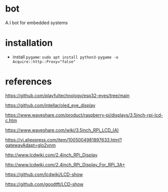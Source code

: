 # bot
A.I bot for embedded systems

# installation
- install `pygame`: `sudo apt install python3-pygame -o Acquire::http::Proxy="false"`
# references

https://github.com/playfultechnology/esp32-eyes/tree/main

https://github.com/intellar/oled_eye_display

https://www.waveshare.com/product/raspberry-pi/displays/3.5inch-rpi-lcd-c.htm

https://www.waveshare.com/wiki/3.5inch_RPi_LCD_(A)

https://vi.aliexpress.com/item/1005004981897633.html?gatewayAdapt=glo2vnm

http://www.lcdwiki.com/2.4inch_RPi_Display

http://www.lcdwiki.com/2.4inch_RPi_Display_For_RPi_3A+

https://github.com/lcdwiki/LCD-show

https://github.com/goodtft/LCD-show
